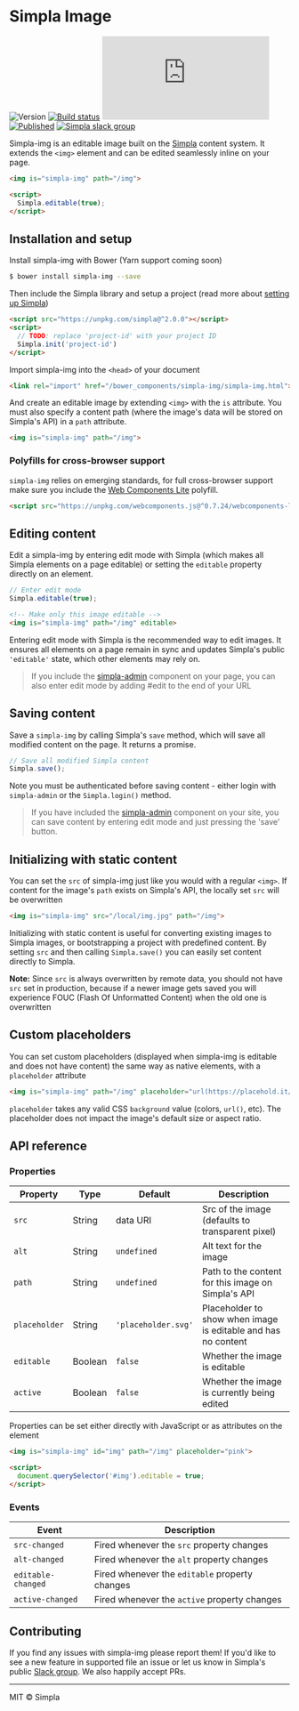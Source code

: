 # Simpla Image
![Version][bower-badge] [![Build status][travis-badge]][travis-url] ![Size][size-badge] [![Published][webcomponents-badge]][webcomponents-url] [![Simpla slack group][slack-badge]][slack-url]

Simpla-img is an editable image built on the [Simpla](https://www.simpla.io) content system. It extends the `<img>` element and can be edited seamlessly inline on your page.

<!---
```
<custom-element-demo>
  <template>
    <script src="../webcomponentsjs/webcomponents-lite.js"></script>
    <link rel="import" href="simpla-img.html">

    <script src="https://unpkg.com/simpla@2.0.0"></script>
    <script>
      Simpla.init('local');
    </script>

    <style>
      img {
        max-width: 100%;
        max-height: 400px;
        margin-right: 5px;
      }
    </style>
    <next-code-block></next-code-block>
  </template>
</custom-element-demo>
```
-->
```html
<img is="simpla-img" path="/img">

<script>
  Simpla.editable(true);
</script>
```

## Installation and setup

Install simpla-img with Bower (Yarn support coming soon)

```sh
$ bower install simpla-img --save
```

Then include the Simpla library and setup a project (read more about [setting up Simpla](https://www.simpla.io/docs/guides/get-started))

```html
<script src="https://unpkg.com/simpla@^2.0.0"></script>
<script>
  // TODO: replace 'project-id' with your project ID
  Simpla.init('project-id')
</script>
```

Import simpla-img into the `<head>` of your document

```html
<link rel="import" href="/bower_components/simpla-img/simpla-img.html">
```

And create an editable image by extending `<img>` with the `is` attribute. You must also specify a content path (where the image's data will be stored on Simpla's API) in a `path` attribute.

```html
<img is="simpla-img" path="/img">
```

### Polyfills for cross-browser support

`simpla-img` relies on emerging standards, for full cross-browser support make sure you include the [Web Components Lite](https://github.com/webcomponents/webcomponentsjs) polyfill.

```html
<script src="https://unpkg.com/webcomponents.js@^0.7.24/webcomponents-lite.min.js"></script>
```

## Editing content

Edit a simpla-img by entering edit mode with Simpla (which makes all Simpla elements on a page editable) or setting the `editable` property directly on an element.

```js
// Enter edit mode
Simpla.editable(true);
```

```html
<!-- Make only this image editable -->
<img is="simpla-img" path="/img" editable>
```

Entering edit mode with Simpla is the recommended way to edit images. It ensures all elements on a page remain in sync and updates Simpla's public `'editable'` state, which other elements may rely on.

> If you include the [simpla-admin](https://webcomponents.org/element/SimplaElements/simpla-admin) component on your page, you can also enter edit mode by adding #edit to the end of your URL

## Saving content

Save a `simpla-img` by calling Simpla's `save` method, which will save all modified content on the page. It returns a promise.

```js
// Save all modified Simpla content
Simpla.save();
```

Note you must be authenticated before saving content - either login with `simpla-admin` or the `Simpla.login()` method.

> If you have included the [simpla-admin](http://webcomponents.org/element/SimplaElements/simpla-admin) component on your site, you can save content by entering edit mode and just pressing the 'save' button.

## Initializing with static content

You can set the `src` of simpla-img just like you would with a regular `<img>`. If content for the image's `path` exists on Simpla's API, the locally set `src` will be overwritten

```html
<img is="simpla-img" src="/local/img.jpg" path="/img">
```

Initializing with static content is useful for converting existing images to Simpla images, or bootstrapping a project with predefined content. By setting `src` and then calling `Simpla.save()` you can easily set content directly to Simpla.

**Note:** Since `src` is always overwritten by remote data, you should not have `src` set in production, because if a newer image gets saved you will experience FOUC (Flash Of Unformatted Content) when the old one is overwritten

## Custom placeholders

You can set custom placeholders (displayed when simpla-img is editable and does not have content) the same way as native elements, with a `placeholder` attribute

```html
<img is="simpla-img" path="/img" placeholder="url(https://placehold.it/200x200)">
```

`placeholder` takes any valid CSS `background` value (colors, `url()`, etc). The placeholder does not impact the image's default size or aspect ratio.


## API reference

### Properties

Property      | Type    | Default           | Description                                                   
------------- | ------- | ----------------- | -----------                                                   
`src`         | String  | data URI          | Src of the image (defaults to transparent pixel)                                             
`alt`         | String  | `undefined`       | Alt text for the image                                        
`path`        | String  | `undefined`       | Path to the content for this image on Simpla's API            
`placeholder` | String  | `'placeholder.svg'` | Placeholder to show when image is editable and has no content 
`editable`    | Boolean | `false`           | Whether the image is editable                                 
`active`      | Boolean | `false`           | Whether the image is currently being edited                   

Properties can be set either directly with JavaScript or as attributes on the element

```html
<img is="simpla-img" id="img" path="/img" placeholder="pink">

<script>
  document.querySelector('#img').editable = true;
</script>
```

### Events

Event              | Description                                    
------------------ | -----------                                    
`src-changed`      | Fired whenever the `src` property changes      
`alt-changed`      | Fired whenever the `alt` property changes      
`editable-changed` | Fired whenever the `editable` property changes 
`active-changed`   | Fired whenever the `active` property changes   

## Contributing

If you find any issues with simpla-img please report them! If you'd like to see a new feature in supported file an issue or let us know in Simpla's public [Slack group](https://slack.simpla.io). We also happily accept PRs. 

***

MIT © Simpla

[bower-badge]: https://img.shields.io/bower/v/simpla-img.svg
[travis-badge]: https://img.shields.io/travis/SimplaElements/simpla-img.svg
[travis-url]: https://travis-ci.org/SimplaElements/simpla-img
[size-badge]: https://badges.herokuapp.com/size/github/SimplaElements/simpla-img/master/simpla-img.html?gzip=true
[webcomponents-badge]: https://img.shields.io/badge/webcomponents.org-published-blue.svg
[webcomponents-url]: https://www.webcomponents.org/element/SimplaElements/simpla-img
[slack-badge]: http://slack.simpla.io/badge.svg
[slack-url]: https://slack.simpla.io

